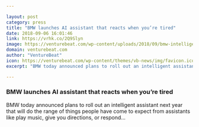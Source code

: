 ```yaml
---

layout: post
category: press
title: "BMW launches AI assistant that reacts when you’re tired"
date: 2018-09-06 16:01:46
link: https://vrhk.co/2Q9Slyn
image: https://venturebeat.com/wp-content/uploads/2018/09/bmw-intelligent-assistant-1.jpg?fit=1200%2C831&strip=all
domain: venturebeat.com
author: "VentureBeat"
icon: https://venturebeat.com/wp-content/themes/vb-news/img/favicon.ico
excerpt: "BMW today announced plans to roll out an intelligent assistant next year that will do the range of things people have come to expect from assistants like play music, give you directions, or respond…"

---
```


### BMW launches AI assistant that reacts when you’re tired

BMW today announced plans to roll out an intelligent assistant next year that will do the range of things people have come to expect from assistants like play music, give you directions, or respond…